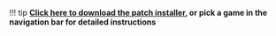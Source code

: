 !!! tip
    **[Click here to download the patch installer](https://github.com/07th-mod/python-patcher/releases/latest), or pick a game in the navigation bar for detailed instructions**
   



